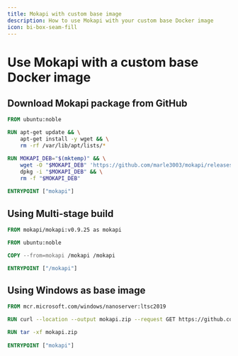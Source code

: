 ```yaml
---
title: Mokapi with custom base image
description: How to use Mokapi with your custom base Docker image
icon: bi-box-seam-fill
---
```


# Use Mokapi with a custom base Docker image

## Download Mokapi package from GitHub

```Dockerfile tab=Dockerfile  
FROM ubuntu:noble

RUN apt-get update && \
	apt-get install -y wget && \
	rm -rf /var/lib/apt/lists/*

RUN MOKAPI_DEB="$(mktemp)" && \
	wget -O "$MOKAPI_DEB" 'https://github.com/marle3003/mokapi/releases/download/v0.9.25/mokapi_0.9.25_linux_amd64.deb' --no-check-certificate && \
	dpkg -i "$MOKAPI_DEB" && \
	rm -f "$MOKAPI_DEB"
	
ENTRYPOINT ["mokapi"]
```

## Using Multi-stage build

```Dockerfile tab=Dockerfile  
FROM mokapi/mokapi:v0.9.25 as mokapi

FROM ubuntu:noble

COPY --from=mokapi /mokapi /mokapi

ENTRYPOINT ["/mokapi"]
```

## Using Windows as base image

```Dockerfile tab=Dockerfile  
FROM mcr.microsoft.com/windows/nanoserver:ltsc2019

RUN curl --location --output mokapi.zip --request GET https://github.com/marle3003/mokapi/releases/download/v0.9.25/mokapi_v0.9.25_windows_amd64.zip 

RUN tar -xf mokapi.zip
	
ENTRYPOINT ["mokapi"]
```